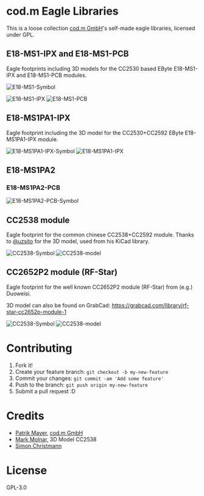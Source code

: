 # cod.m Eagle Libraries
This is a loose collection [cod.m GmbH](https://www.codm.de/)'s self-made eagle libraries, licensed under GPL.

## E18-MS1-IPX and E18-MS1-PCB
Eagle footprints including 3D models for the CC2530 based EByte E18-MS1-IPX and E18-MS1-PCB modules.

![E18-MS1-Symbol](images/e18-ms1-symbol.png)

![E18-MS1-IPX](images/E18-MS1-IPX.jpg)
![E18-MS1-PCB](images/E18-MS1-PCB.jpg)

## E18-MS1PA1-IPX
Eagle footprint including the 3D model for the CC2530+CC2592 EByte E18-MS1PA1-IPX module.

![E18-MS1PA1-IPX-Symbol](images/e18-ms1pa1-ipx-symbol.png)
![E18-MS1PA1-IPX](images/E18-MS1PA1-IPX.jpg)

## E18-MS1PA2

### E18-MS1PA2-PCB

![E18-MS1PA2-PCB-Symbol](images/E18-MS1PA2-PCB-Symbol.png)

## CC2538 module
Eagle footprint for the common chinese CC2538+CC2592 module. Thanks to [@uzsito](https://github.com/uzsito/CC2538-CC2592-kicad-component) for the 3D model, used from his KiCad library.

![CC2538-Symbol](images/cc2538-symbol.png)
![CC2538-model](https://raw.githubusercontent.com/uzsito/CC2538-CC2592-kicad-component/master/graphics/render1.jpg)

## CC2652P2 module (RF-Star)
Eagle footprint for the well known CC2652P2  module (RF-Star) from (e.g.) Duoweisi. 

3D model can also be found on GrabCad: https://grabcad.com/library/rf-star-cc2652p-module-1

![CC2538-Symbol](images/cc2652p2-eagle-symbol.png)
![CC2538-model](images/cc2652p2-rf-star.png)

# Contributing

1. Fork it!
2. Create your feature branch: `git checkout -b my-new-feature`
3. Commit your changes: `git commit -am 'Add some feature'`
4. Push to the branch: `git push origin my-new-feature`
5. Submit a pull request :D

# Credits
* [Patrik Mayer](https://allgeek.de), [cod.m GmbH](https://www.codm.de)
* [Mark Molnar](https://github.com/uzsito), 3D Model CC2538
* [Simon Christmann](https://github.com/dersimn)


# License
GPL-3.0
